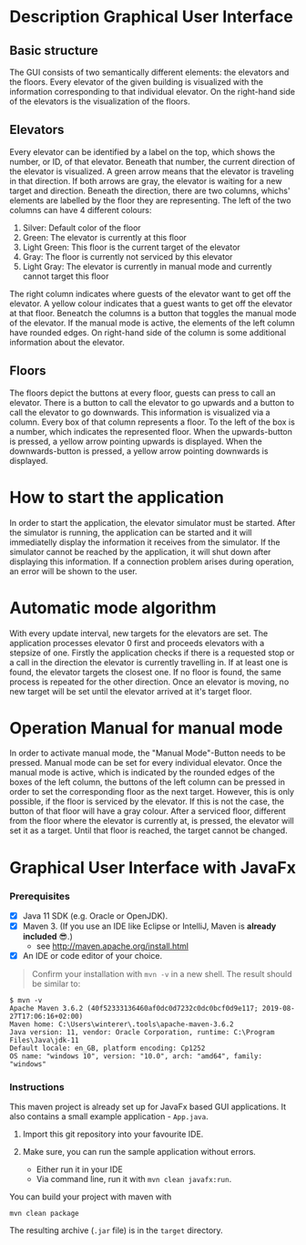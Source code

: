 # Description Graphical User Interface
## Basic structure

The GUI consists of two semantically different elements: the elevators and the floors. Every elevator of the given building is visualized with the information corresponding to that individual elevator. On the right-hand side of the elevators is the visualization of the floors.

## Elevators

Every elevator can be identified by a label on the top, which shows the number, or ID, of that elevator. Beneath that number, the current direction of the elevator is visualized. A green arrow means that the elevator is traveling in that direction. If both arrows are gray, the elevator is waiting for a new target and direction. Beneath the direction, there are two columns, whichs' elements are labelled by the floor they are representing. The left of the two columns can have 4 different colours:

1. Silver: Default color of the floor
1. Green: The elevator is currently at this floor
1. Light Green: This floor is the current target of the elevator
1. Gray: The floor is currently not serviced by this elevator
1. Light Gray: The elevator is currently in manual mode and currently cannot target this floor

The right column indicates where guests of the elevator want to get off the elevator. A yellow colour indicates that a guest wants to get off the elevator at that floor.
Beneatch the columns is a button that toggles the manual mode of the elevator. If the manual mode is active, the elements of the left column have rounded edges. On right-hand side of the column is some additional information about the elevator.

## Floors

The floors depict the buttons at every floor, guests can press to call an elevator. There is a button to call the elevator to go upwards and a button to call the elevator to go downwards. This information is visualized via a column. Every box of that column represents a floor. To the left of the box is a number, which indicates the represented floor.
When the upwards-button is pressed, a yellow arrow pointing upwards is displayed. When the downwards-button is pressed, a yellow arrow pointing downwards is displayed.

# How to start the application

In order to start the application, the elevator simulator must be started. After the simulator is running, the application can be started and it will immediatelly display the information it receives from the simulator. If the simulator cannot be reached by the application, it will shut down after displaying this information. If a connection problem arises during operation, an error will be shown to the user.

# Automatic mode algorithm

With every update interval, new targets for the elevators are set. The application processes elevator 0 first and proceeds elevators with a stepsize of one. Firstly the application checks if there is a requested stop or a call in the direction the elevator is currently travelling in. If at least one is found, the elevator targets the closest one. If no floor is found, the same process is repeated for the other direction. Once an elevator is moving, no new target will be set until the elevator arrived at it's target floor.

# Operation Manual for manual  mode

In order to activate manual mode, the "Manual Mode"-Button needs to be pressed. Manual mode can be set for every individual elevator. Once the manual mode is active, which is indicated by the rounded edges of the boxes of the left column, the buttons of the left column can be pressed in order to set the corresponding floor as the next target. However, this is only possible, if the floor is serviced by the elevator. If this is not the case, the button of that floor will have a gray colour. After a serviced floor, different from the floor where the elevator is currently at, is pressed, the elevator will set it as a target. Until that floor is reached, the target cannot be changed.

# Graphical User Interface with JavaFx

### Prerequisites

- [x] Java 11 SDK (e.g. Oracle or OpenJDK).
- [x] Maven 3. (If you use an IDE like Eclipse or IntelliJ, Maven is **already included** :sunglasses:.)
	- see http://maven.apache.org/install.html
- [x] An IDE or code editor of your choice.

> Confirm your installation with `mvn -v` in a new shell. The result should be similar to:

```
$ mvn -v
Apache Maven 3.6.2 (40f52333136460af0dc0d7232c0dc0bcf0d9e117; 2019-08-27T17:06:16+02:00)
Maven home: C:\Users\winterer\.tools\apache-maven-3.6.2
Java version: 11, vendor: Oracle Corporation, runtime: C:\Program Files\Java\jdk-11
Default locale: en_GB, platform encoding: Cp1252
OS name: "windows 10", version: "10.0", arch: "amd64", family: "windows"
```

### Instructions

This maven project is already set up for JavaFx based GUI applications. It also contains a small example application - `App.java`.

1. Import this git repository into your favourite IDE.

1. Make sure, you can run the sample application without errors.
	- Either run it in your IDE
	- Via command line, run it with `mvn clean javafx:run`.

You can build your project with maven with

```
mvn clean package
```

The resulting archive (`.jar` file) is in the `target` directory.
